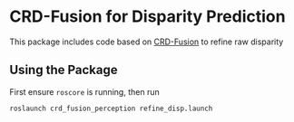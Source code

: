 # CRD-Fusion for Disparity Prediction
This package includes code based on [CRD-Fusion](https://github.com/fanxiule/CRD_Fusion) to refine raw disparity

## Using the Package
First ensure `roscore` is running, then run
```
roslaunch crd_fusion_perception refine_disp.launch
```
